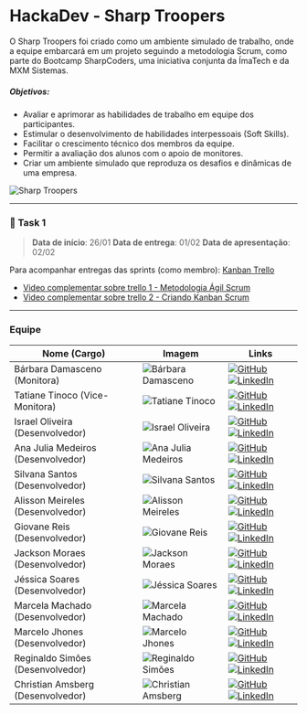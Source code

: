 # HackaDev - Sharp Troopers

O Sharp Troopers foi criado como um ambiente simulado de trabalho, onde a equipe embarcará em um projeto seguindo a metodologia Scrum, como parte do Bootcamp SharpCoders, uma iniciativa conjunta da ÍmaTech e da MXM Sistemas.

##### Objetivos:
- Avaliar e aprimorar as habilidades de trabalho em equipe dos participantes.
- Estimular o desenvolvimento de habilidades interpessoais (Soft Skills).
- Facilitar o crescimento técnico dos membros da equipe.
- Permitir a avaliação dos alunos com o apoio de monitores.
- Criar um ambiente simulado que reproduza os desafios e dinâmicas de uma empresa.

![Sharp Troopers](https://raw.githubusercontent.com/barbaradamasdev/sharptroopers-hackadev/main/imagens/Sharp%20Troopers%20img.jpg?token=GHSAT0AAAAAACGQAHVCH5LGZDAXOKN4NRFYZNZA2XA)

---
### 🎯 Task 1
> **Data de início**: 26/01
**Data de entrega**: 01/02
**Data de apresentação**: 02/02

Para acompanhar entregas das sprints (como membro): [Kanban Trello](https://trello.com/b/8CpCHjHh/sharp-troopers-hackadev)

* [Video complementar sobre trello 1 - Metodologia Ágil Scrum](https://www.youtube.com/watch?v=9QZfamejITA&ab_channel=MauroBorgesFran%C3%A7a)
* [Video complementar sobre trello 2 - Criando Kanban Scrum](https://youtu.be/_HpsaRL9Jug)



---
### **Equipe**

| Nome (Cargo)                       | Imagem                                                    | Links                                                                                                                             |
| ---------------------------------- | --------------------------------------------------------- | ---------------------------------------------------------------------------------------------------------------------------------- |
| Bárbara Damasceno (Monitora)       | ![Bárbara Damasceno](https://avatars.githubusercontent.com/u/115722516?v=4) | [![GitHub](https://img.shields.io/badge/-B%C3%A1rbara-grey?style=flat-square&logo=github&logoColor=white)](https://github.com/barbaradamasdev) [![LinkedIn](https://img.shields.io/badge/-B%C3%A1rbara-blue?style=flat-square&logo=Linkedin&logoColor=white)](https://www.linkedin.com/in/barbaradamas/) |
| Tatiane Tinoco (Vice-Monitora)    | ![Tatiane Tinoco](https://avatars.githubusercontent.com/u/120054718?v=4) | [![GitHub](https://img.shields.io/badge/-Tatiane-grey?style=flat-square&logo=github&logoColor=white)](https://github.com/tatianetinoco) [![LinkedIn](https://img.shields.io/badge/-Tatiane-blue?style=flat-square&logo=Linkedin&logoColor=white)](https://www.linkedin.com/in/tatianetinoco/) |
| Israel Oliveira (Desenvolvedor)   | ![Israel Oliveira](Link_da_Imagem_De_Israel_Oliveira) | [![GitHub](https://img.shields.io/badge/-Israel-grey?style=flat-square&logo=github&logoColor=white)](Link_do_GitHub_De_Israel_Oliveira) [![LinkedIn](https://img.shields.io/badge/-Israel-blue?style=flat-square&logo=Linkedin&logoColor=white)](Link_do_LinkedIn_De_Israel_Oliveira) |
| Ana Julia Medeiros (Desenvolvedor) | ![Ana Julia Medeiros](Link_da_Imagem_De_Ana_Julia_Medeiros) | [![GitHub](https://img.shields.io/badge/-Ana%20Julia-grey?style=flat-square&logo=github&logoColor=white)](Link_do_GitHub_De_Ana_Julia_Medeiros) [![LinkedIn](https://img.shields.io/badge/-Ana%20Julia-blue?style=flat-square&logo=Linkedin&logoColor=white)](Link_do_LinkedIn_De_Ana_Julia_Medeiros) |
| Silvana Santos (Desenvolvedor)    | ![Silvana Santos](Link_da_Imagem_De_Silvana_Santos) | [![GitHub](https://img.shields.io/badge/-Silvana-grey?style=flat-square&logo=github&logoColor=white)](Link_do_GitHub_De_Silvana_Santos) [![LinkedIn](https://img.shields.io/badge/-Silvana-blue?style=flat-square&logo=Linkedin&logoColor=white)](Link_do_LinkedIn_De_Silvana_Santos) |
| Alisson Meireles (Desenvolvedor)  | ![Alisson Meireles](Link_da_Imagem_De_Alisson_Meireles) | [![GitHub](https://img.shields.io/badge/-Alisson-grey?style=flat-square&logo=github&logoColor=white)](Link_do_GitHub_De_Alisson_Meireles) [![LinkedIn](https://img.shields.io/badge/-Alisson-blue?style=flat-square&logo=Linkedin&logoColor=white)](Link_do_LinkedIn_De_Alisson_Meireles) |
| Giovane Reis (Desenvolvedor)      | ![Giovane Reis](Link_da_Imagem_De_Giovane_Reis) | [![GitHub](https://img.shields.io/badge/-Giovane-grey?style=flat-square&logo=github&logoColor=white)](Link_do_GitHub_De_Giovane_Reis) [![LinkedIn](https://img.shields.io/badge/-Giovane-blue?style=flat-square&logo=Linkedin&logoColor=white)](Link_do_LinkedIn_De_Giovane_Reis) |
| Jackson Moraes (Desenvolvedor)    | ![Jackson Moraes](Link_da_Imagem_De_Jackson_Moraes) | [![GitHub](https://img.shields.io/badge/-Jackson-grey?style=flat-square&logo=github&logoColor=white)](Link_do_GitHub_De_Jackson_Moraes) [![LinkedIn](https://img.shields.io/badge/-Jackson-blue?style=flat-square&logo=Linkedin&logoColor=white)](Link_do_LinkedIn_De_Jackson_Moraes) |
| Jéssica Soares (Desenvolvedor)    | ![Jéssica Soares](Link_da_Imagem_De_Jessica_Soares) | [![GitHub](https://img.shields.io/badge/-J%C3%A9ssica-grey?style=flat-square&logo=github&logoColor=white)](Link_do_GitHub_De_Jessica_Soares) [![LinkedIn](https://img.shields.io/badge/-J%C3%A9ssica-blue?style=flat-square&logo=Linkedin&logoColor=white)](Link_do_LinkedIn_De_Jessica_Soares) |
| Marcela Machado (Desenvolvedor)   | ![Marcela Machado](Link_da_Imagem_De_Marcela_Machado) | [![GitHub](https://img.shields.io/badge/-Marcela-grey?style=flat-square&logo=github&logoColor=white)](Link_do_GitHub_De_Marcela_Machado) [![LinkedIn](https://img.shields.io/badge/-Marcela-blue?style=flat-square&logo=Linkedin&logoColor=white)](Link_do_LinkedIn_De_Marcela_Machado) |
| Marcelo Jhones (Desenvolvedor)   | ![Marcelo Jhones](Link_da_Imagem_De_Marcelo_Jhones) | [![GitHub](https://img.shields.io/badge/-Marcelo-grey?style=flat-square&logo=github&logoColor=white)](Link_do_GitHub_De_Marcelo_Jhones) [![LinkedIn](https://img.shields.io/badge/-Marcelo-blue?style=flat-square&logo=Linkedin&logoColor=white)](Link_do_LinkedIn_De_Marcelo_Jhones) |
| Reginaldo Simões (Desenvolvedor) | ![Reginaldo Simões](Link_da_Imagem_De_Reginaldo_Simoes) | [![GitHub](https://img.shields.io/badge/-Reginaldo-grey?style=flat-square&logo=github&logoColor=white)](Link_do_GitHub_De_Reginaldo_Simoes) [![LinkedIn](https://img.shields.io/badge/-Reginaldo-blue?style=flat-square&logo=Linkedin&logoColor=white)](Link_do_LinkedIn_De_Reginaldo_Simoes) |
| Christian Amsberg (Desenvolvedor) | ![Christian Amsberg](Link_da_Imagem_De_Christian_Amsberg) | [![GitHub](https://img.shields.io/badge/-Christian-grey?style=flat-square&logo=github&logoColor=white)](Link_do_GitHub_De_Christian_Amsberg) [![LinkedIn](https://img.shields.io/badge/-Christian-blue?style=flat-square&logo=Linkedin&logoColor=white)](Link_do_LinkedIn_De_Christian_Amsberg) |